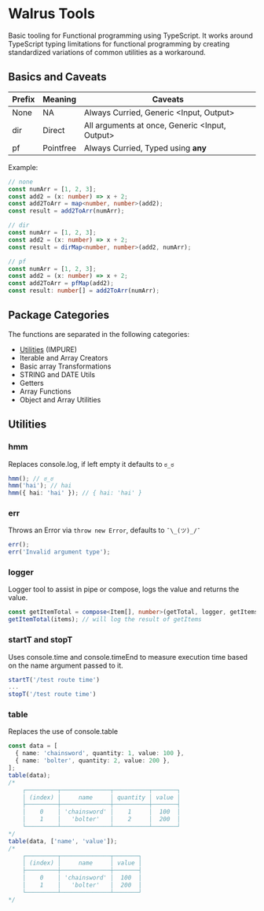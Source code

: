 # Walrus Tools

Basic tooling for Functional programming using TypeScript. It works around TypeScript typing limitations for functional programming by creating standardized variations of common utilities as a workaround.

## Basics and Caveats

| Prefix | Meaning   | Caveats                                          |
| ------ | --------- | ------------------------------------------------ |
| None   | NA        | Always Curried, Generic \<Input, Output\>        |
| dir    | Direct    | All arguments at once, Generic \<Input, Output\> |
| pf     | Pointfree | Always Curried, Typed using **any**              |

Example:

```typescript
// none
const numArr = [1, 2, 3];
const add2 = (x: number) => x + 2;
const add2ToArr = map<number, number>(add2);
const result = add2ToArr(numArr);

// dir
const numArr = [1, 2, 3];
const add2 = (x: number) => x + 2;
const result = dirMap<number, number>(add2, numArr);

// pf
const numArr = [1, 2, 3];
const add2 = (x: number) => x + 2;
const add2ToArr = pfMap(add2);
const result: number[] = add2ToArr(numArr);
```

## Package Categories

The functions are separated in the following categories:

- [Utilities](#-Utilities) (IMPURE)
- Iterable and Array Creators
- Basic array Transformations
- STRING and DATE Utils
- Getters
- Array Functions
- Object and Array Utilities

## Utilities

### hmm

Replaces console.log, if left empty it defaults to `ಠ_ಠ`

```typescript
hmm(); // ಠ_ಠ
hmm('hai'); // hai
hmm({ hai: 'hai' }); // { hai: 'hai' }
```

### err

Throws an Error via `throw new Error`, defaults to `¯\_(ツ)_/¯`

```typescript
err();
err('Invalid argument type');
```

### logger

Logger tool to assist in pipe or compose, logs the value and returns the value.

```typescript
const getItemTotal = compose<Item[], number>(getTotal, logger, getItems);
getItemTotal(items); // will log the result of getItems
```

### startT and stopT

Uses console.time and console.timeEnd to measure execution time based on the name argument passed to it.

```typescript
startT('/test route time')
...
stopT('/test route time')
```

### table

Replaces the use of console.table

```typescript
const data = [
  { name: 'chainsword', quantity: 1, value: 100 },
  { name: 'bolter', quantity: 2, value: 200 },
];
table(data);
/*
    ┌─────────┬──────────────┬──────────┬───────┐
    │ (index) │     name     │ quantity │ value │
    ├─────────┼──────────────┼──────────┼───────┤
    │    0    │ 'chainsword' │    1     │  100  │
    │    1    │   'bolter'   │    2     │  200  │
    └─────────┴──────────────┴──────────┴───────┘
*/
table(data, ['name', 'value']);
/*
    ┌─────────┬──────────────┬───────┐
    │ (index) │     name     │ value │
    ├─────────┼──────────────┼───────┤
    │    0    │ 'chainsword' │  100  │
    │    1    │   'bolter'   │  200  │
    └─────────┴──────────────┴───────┘
*/
```
